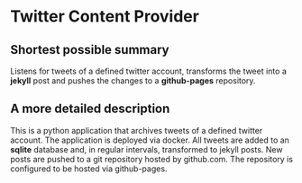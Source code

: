 # Twitter Content Provider

## Shortest possible summary

Listens for tweets of a defined twitter account, transforms the tweet into a
__jekyll__ post and pushes the changes to a __github-pages__ repository.

## A more detailed description

This is a python application that archives tweets of a defined twitter account.
The application is deployed via docker. All tweets are added to an __sqlite__
database and, in regular intervals, transformed to jekyll posts. New posts are
pushed to a git repository hosted by github.com. The repository is configured
to be hosted via github-pages.
